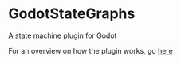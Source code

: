# GodotStateGraphs
 A state machine plugin for Godot

For an overview on how the plugin works, go [here](https://github.com/AsperTheDog/GodotStateGraphs/wiki/Components)
